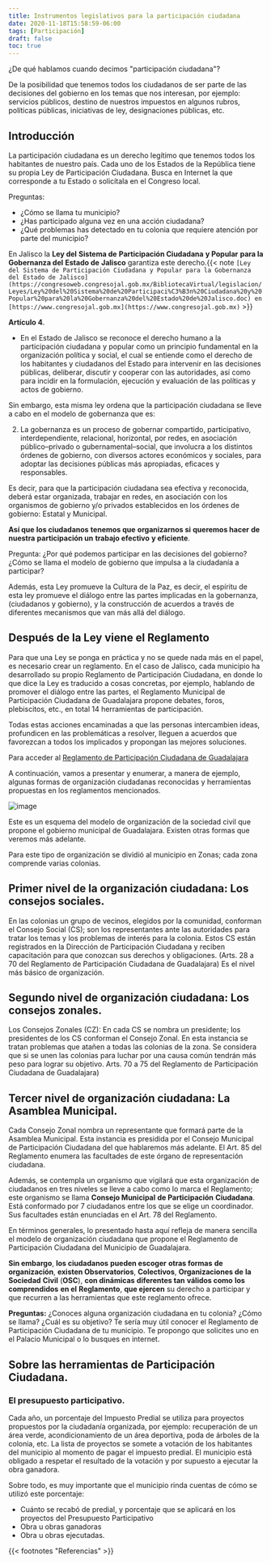 ```yaml
---
title: Instrumentos legislativos para la participación ciudadana
date: 2020-11-18T15:58:59-06:00
tags: [Participación]
draft: false
toc: true
---
```



¿De qué hablamos cuando decimos "participación ciudadana"?
<!--more-->


De la posibilidad que tenemos todos los ciudadanos de ser parte de las decisiones del gobierno en los temas que nos interesan, por ejemplo: servicios públicos, destino de nuestros impuestos en algunos rubros, políticas públicas, iniciativas de ley, designaciones públicas, etc. 
## Introducción  
La participación ciudadana es un derecho legítimo que tenemos todos los habitantes de nuestro país. Cada uno de los Estados de la República tiene su propia Ley de Participación Ciudadana. Busca en Internet la que corresponde a tu Estado o solicítala en el Congreso local. 

Preguntas: 
* ¿Cómo se llama tu municipio? 
* ¿Has participado alguna vez en una acción ciudadana? 
* ¿Qué problemas has detectado en tu colonia que requiere atención por parte del municipio?

En Jalisco la **Ley del** **Sistema de** **Participación Ciudadana** **y Popular** **para la** **Gobernanza del** **Estado de** **Jalisco** garantiza este derecho.{{< note `[Ley del Sistema de Participación Ciudadana y Popular para la Gobernanza del Estado de Jalisco](https://congresoweb.congresojal.gob.mx/BibliotecaVirtual/legislacion/Leyes/Ley%20del%20Sistema%20de%20Participaci%C3%B3n%20Ciudadana%20y%20Popular%20para%20la%20Gobernanza%20del%20Estado%20de%20Jalisco.doc) en  [https://www.congresojal.gob.mx](https://www.congresojal.gob.mx)` >}}

**Artículo 4**.
* En el Estado de Jalisco se reconoce el derecho humano a la participación ciudadana y popular como un principio fundamental en la organización política y social, el cual se entiende como el derecho de los habitantes y ciudadanos del Estado para intervenir en las decisiones públicas, deliberar, discutir y cooperar con las autoridades, así como para incidir en la formulación, ejecución y evaluación de las políticas y actos de gobierno.


Sin embargo, esta misma ley ordena que la participación ciudadana se lleve a cabo en el modelo de gobernanza que es: 

2. La gobernanza es un proceso de gobernar compartido, participativo, interdependiente, relacional, horizontal, por redes, en asociación público–privado o gubernamental–social, que involucra a los distintos órdenes de gobierno, con diversos actores económicos y sociales, para adoptar las decisiones públicas más apropiadas, eficaces y responsables.

Es decir, para que la participación ciudadana sea efectiva y reconocida, deberá estar organizada, trabajar en redes, en asociación con los organismos de gobierno y/o privados establecidos en los órdenes de gobierno: Estatal y Municipal.  

**Así que** **los ciudadanos** **tenemos que** **organizarnos si** **queremos hacer** **de nuestra** **participación un** **trabajo efectivo** **y eficiente**.

Pregunta: 
¿Por qué podemos participar en las decisiones del gobierno?
¿Cómo se llama el modelo de gobierno que impulsa a la ciudadanía a participar?

Además, esta Ley promueve la Cultura de la Paz, es decir, el espíritu de esta ley promueve el diálogo entre las partes implicadas en la gobernanza, (ciudadanos y gobierno), y la construcción de acuerdos a través de diferentes mecanismos que van más allá del diálogo. 


## Después de la Ley viene el Reglamento

Para que una Ley se ponga en práctica y no se quede nada más en el papel, es necesario crear un reglamento. En el caso de Jalisco, cada municipio ha desarrollado su propio Reglamento de Participación Ciudadana, en donde lo que dice la Ley es traducido a cosas concretas, por ejemplo, hablando de promover el diálogo entre las partes, el Reglamento Municipal de Participación Ciudadana de Guadalajara propone debates, foros, plebiscitos, etc., en total 14 herramientas de participación. 

Todas estas acciones encaminadas a que las personas intercambien ideas, profundicen en las problemáticas a resolver, lleguen a acuerdos que favorezcan a todos los implicados y propongan las mejores soluciones. 

Para acceder al [Reglamento de Participación Ciudadana de Guadalajara](https://transparencia.guadalajara.gob.mx/sites/default/files/reglamentos/RegParticipacionCiudadanaPlaneacionParticipativaGDL.pdf)


A continuación, vamos a presentar y enumerar, a manera de ejemplo, algunas formas de organización ciudadanas reconocidas y herramientas propuestas en los reglamentos mencionados. 




![image](/kix.4tm7joovw7nw)





Este es un esquema del modelo de organización de la sociedad civil que propone el gobierno municipal de Guadalajara. Existen otras formas que veremos más adelante.  

Para este tipo de organización se dividió al municipio en Zonas; cada zona comprende varias colonias. 

## Primer nivel de la organización ciudadana: Los consejos sociales.

En las colonias un grupo de vecinos, elegidos por la comunidad, conforman el Consejo Social (CS); son los representantes ante las autoridades para tratar los temas y los problemas de interés para la colonia. Estos CS están registrados en la Dirección de Participación Ciudadana y reciben capacitación para que conozcan sus derechos y obligaciones.  (Arts. 28 a 70 del Reglamento de Participación Ciudadana de Guadalajara) Es el nivel más básico de organización. 

## Segundo nivel de organización ciudadana: Los consejos zonales.

Los Consejos Zonales (CZ): En cada CS se nombra un presidente; los presidentes de los CS conforman el Consejo Zonal. En esta instancia se tratan problemas que atañen a todas las colonias de la zona. Se considera que si se unen las colonias para luchar por una causa común tendrán más peso para lograr su objetivo. Arts. 70 a 75 del Reglamento de Participación Ciudadana de Guadalajara)

## Tercer nivel de organización ciudadana: La Asamblea Municipal. 

Cada Consejo Zonal nombra un representante que formará parte de la Asamblea Municipal. Esta instancia es presidida por el Consejo Municipal de Participación Ciudadana del que hablaremos más adelante. El Art. 85 del Reglamento enumera las facultades de este órgano de representación ciudadana. 

Además, se contempla un organismo que vigilará que esta organización de ciudadanos en tres niveles se lleve a cabo como lo marca el Reglamento; este organismo se llama **Consejo Municipal** **de Participación** **Ciudadana**. Está conformado por 7 ciudadanos entre los que se elige un coordinador. Sus facultades están enunciadas en el Art. 78 del Reglamento. 

En términos generales, lo presentado hasta aquí refleja de manera sencilla el modelo de organización ciudadana que propone el Reglamento de Participación Ciudadana del Municipio de Guadalajara. 

**Sin embargo**, **los ciudadanos** **pueden escoger** **otras formas** **de organización**, **existen Observatorios**, **Colectivos**, **Organizaciones de** **la Sociedad** **Civil** (**OSC**), **con dinámicas** **diferentes tan** **válidos como** **los comprendidos** **en el** **Reglamento**, **que ejercen** su derecho a participar y que recurren a las herramientas que este reglamento ofrece. 


**Preguntas:** 
¿Conoces alguna organización ciudadana en tu colonia? ¿Cómo se llama? ¿Cuál es su objetivo?
Te sería muy útil conocer el Reglamento de Participación Ciudadana de tu municipio. Te propongo que solicites uno en el Palacio Municipal o lo busques en internet. 





## Sobre las herramientas de Participación Ciudadana. 
### El presupuesto participativo. 
Cada año, un porcentaje del Impuesto Predial se utiliza para proyectos propuestos por la ciudadanía organizada, por ejemplo: recuperación de un área verde, acondicionamiento de un área deportiva, poda de árboles de la colonia, etc. La lista de proyectos se somete a votación de los habitantes del municipio al momento de pagar el impuesto predial. El municipio está obligado a respetar el resultado de la votación y por supuesto a ejecutar la obra ganadora. 

Sobre todo, es muy importante que el municipio rinda cuentas de cómo se utilizó este porcentaje:
- Cuánto se recabó de predial, y porcentaje que se aplicará en los proyectos del Presupuesto Participativo
-  Obra u obras ganadoras 
-  Obra u obras ejecutadas. 


{{< footnotes "Referencias" >}}
